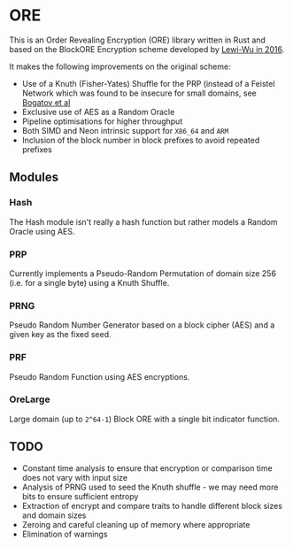 # ORE

This is an Order Revealing Encryption (ORE) library written in Rust and based on the BlockORE Encryption scheme
developed by [Lewi-Wu in 2016](https://eprint.iacr.org/2016/612.pdf).

It makes the following improvements on the original scheme:

* Use of a Knuth (Fisher-Yates) Shuffle for the PRP (instead of a Feistel Network which was found to be insecure for
  small domains, see [Bogatov et al](https://eprint.iacr.org/2018/953.pdf)
* Exclusive use of AES as a Random Oracle
* Pipeline optimisations for higher throughput
* Both SIMD and Neon intrinsic support for `X86_64` and `ARM`
* Inclusion of the block number in block prefixes to avoid repeated prefixes

## Modules

### Hash

The Hash module isn't really a hash function but rather models a Random Oracle using AES.

### PRP

Currently implements a Pseudo-Random Permutation of domain size 256 (i.e. for a single byte) using
a Knuth Shuffle.

### PRNG

Pseudo Random Number Generator based on a block cipher (AES) and a given key as the fixed seed.

### PRF

Pseudo Random Function using AES encryptions.

### OreLarge

Large domain (up to `2^64-1`) Block ORE with a single bit indicator function.

## TODO

* Constant time analysis to ensure that encryption or comparison time does not vary with input size
* Analysis of PRNG used to seed the Knuth shuffle - we may need more bits to ensure sufficient entropy
* Extraction of encrypt and compare traits to handle different block sizes and domain sizes
* Zeroing and careful cleaning up of memory where appropriate
* Elimination of warnings
